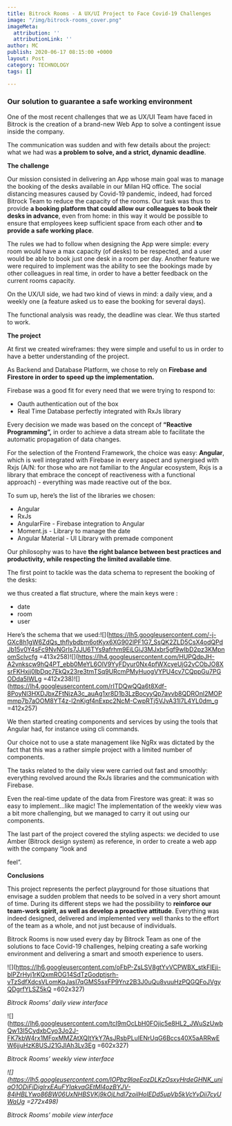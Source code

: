 ```yaml
---
title: Bitrock Rooms - A UX/UI Project to Face Covid-19 Challenges
image: "/img/bitrock-rooms_cover.png"
imageMeta:
  attribution: ''
  attributionLink: ''
author: MC
publish: 2020-06-17 08:15:00 +0000
layout: Post
category: TECHNOLOGY
tags: []

---
```

### Our solution to guarantee a safe working environment

One of the most recent challenges that we as UX/UI Team have faced in Bitrock is the creation of a brand-new Web App to solve a contingent issue inside the company.

The communication was sudden and with few details about the project: what we had was **a problem to solve, and a strict, dynamic deadline**.

**The challenge**

Our mission consisted in delivering an App whose main goal was to manage the booking of the desks available in our Milan HQ office. The social distancing measures caused by Covid-19 pandemic, indeed, had forced Bitrock Team to reduce the capacity of the rooms. Our task was thus to provide **a booking platform that could allow our colleagues to book their desks in advance**, even from home: in this way it would be possible to ensure that employees keep sufficient space from each other and **to** **provide a safe working place**.

The rules we had to follow when designing the App were simple: every room would have a max capacity (of desks) to be respected, and a user would be able to book just one desk in a room per day. Another feature we were required to implement was the ability to see the bookings made by other colleagues in real time, in order to have a better feedback on the current rooms capacity.

On the UX/UI side, we had two kind of views in mind: a daily view, and a weekly one (a feature asked us to ease the booking for several days).

The functional analysis was ready, the deadline was clear. We thus started to work.

**The project**

At first we created wireframes: they were simple and useful to us in order to have a better understanding of the project.

As Backend and Database Platform, we chose to rely on **Firebase and Firestore in order to speed up the implementation.**

Firebase was a good fit for every need that we were trying to respond to:

* Oauth authentication out of the box
* Real Time Database perfectly integrated with RxJs library

Every decision we made was based on the concept of **“Reactive Programming”,** in order to achieve a data stream able to facilitate the automatic propagation of data changes.

For the selection of the Frontend Framework, the choice was easy: **Angular**, which is well integrated with Firebase in every aspect and synergised with Rxjs (A/N: for those who are not familiar to the Angular ecosystem, Rxjs is a library that embrace the concept of reactiveness with a functional approach) - everything was made reactive out of the box.

To sum up, here’s the list of the libraries we chosen:

* Angular
* RxJs
* AngularFire - Firebase integration to Angular
* Moment.js - Library to manage the date
* Angular Material - UI Library with premade component

Our philosophy was to have **the right balance between best practices and productivity, while respecting the limited available time**.

The first point to tackle was the data schema to represent the booking of the desks:

we thus created a flat structure, where the main keys were :

* date
* room
* user

Here’s the schema that we used:![](https://lh5.googleusercontent.com/-j-GXc8h1gW6ZdQs_thflybdbm6otKyx6XG902lPF1G7_SsQK2ZLD5CsX4odQPdJb15v0Y4sFc9NvNGrIs7JJU6TYs9afrhm9EiLGiJ3MJxbr5gf9wIbD2pz3KMpnomSclvcfg =413x258)![](https://lh4.googleusercontent.com/HUPQdpJH-A2vnkscw9hQ4PT_ebb0MeYL6OlV9YyFDyur0Nx4pfWXcyeUjG2vCObJO8XsrFKHxjj0lbDqc7EkQx23re3tmTSq9URcmPMyHuogVYPU4cv7CQppGu7PGODda5IWLg =412x238)![](https://lh4.googleusercontent.com/rITDQwQQa6t8Xdf-8PoyNl3HXDJbxZFtNjzA3c_auAg1xr8D1b3LzBocyyQp7avvb8QDROnl2MOPmmp7b7aOOM8YT4z-l2nKigf4nExpc2NcM-CwpRTj5VJvA31I7L4YL0dm_g =412x257)

We then started creating components and services by using the tools that Angular had, for instance using cli commands.

Our choice not to use a state management like NgRx was dictated by the fact that this was a rather simple project with a limited number of components.

The tasks related to the daily view were carried out fast and smoothly: everything revolved around the RxJs libraries and the communication with Firebase.

Even the real-time update of the data from Firestore was great: it was so easy to implement...like magic! The implementation of the weekly view was a bit more challenging, but we managed to carry it out using our components.

The last part of the project covered the styling aspects: we decided to use Amber (Bitrock design system) as reference, in order to create a web app with the company “look and

feel”.

**Conclusions**

This project represents the perfect playground for those situations that envisage a sudden problem that needs to be solved in a very short amount of time. During its different steps we had the possibility to **reinforce our team-work spirit, as well as develop a proactive attitude**. Everything was indeed designed, delivered and implemented very well thanks to the effort of the team as a whole, and not just because of individuals.

Bitrock Rooms is now used every day by Bitrock Team as one of the solutions to face Covid-19 challenges, helping creating a safe working environment and delivering a smart and smooth experience to users.

![](https://lh6.googleusercontent.com/oFbP-ZsLSV8gtYvVCPWBX_stkFlEji-blPZrHyj1rKQxmROG14SdTzGodptjsrh-vTzSdfXdcsVLomKqJasI7qGMS5sxFP9Ynz2B3J0uQu8vuuHzPQGQFoJVgyQDgrfYLSZ5kQ =602x327)

_Bitrock Rooms’ daily view interface_

![](https://lh6.googleusercontent.com/tcI9mOcLbH0FOjic5e8HL2_JWuSzUwbQw13I5CydxbCyo3Jo2J-FK7kbW4rx1MFoxMMZAtXQItYkY7AsJRsbPLuIENrUqG6Bccs40X5aARRwEW6jjuHzK8USJ21GJlAh3Lv3Eg =602x327)

_Bitrock Rooms’ weekly view interface_

_![](https://lh5.googleusercontent.com/lOPbz9IaeEozDLKzOsxyHrdeGHNK_uniqO1ODiFiDiglrxEAuFYIakvaGEtMl4ozBYJV-84iHBLYwo86BW06UxNHBSVKj9kOjLhdl7zoiIHoIEDd5upVb5kVcYvDii7cyUWaUg =272x498)_

_Bitrock Rooms’ mobile view interface_